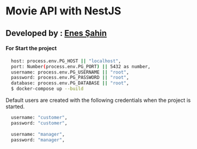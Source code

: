 # Movie API with NestJS

## Developed by : [Enes Şahin](www.http://linkedin.com/enescyc)

#### For Start the project
```bash
  host: process.env.PG_HOST || "localhost",
  port: Number(process.env.PG_PORT) || 5432 as number,
  username: process.env.PG_USERNAME || "root",
  password: process.env.PG_PASSWORD || "root",
  database: process.env.PG_DATABASE || "root",
  $ docker-compose up --build
```
Default users are created with the following credentials when the project is started.
```bash
  username: "customer",
  password: "customer",
  
  username: "manager",
  password: "manager",
```
